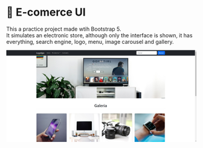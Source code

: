 # 🏪 E-comerce UI

This a practice project made wtih Bootstrap 5.  
It simulates an electronic store, although only the interface is shown,
it has everything, search engine, logo, menu, image carousel and gallery.

![Screenshot](/img/screenshot.jpg)
